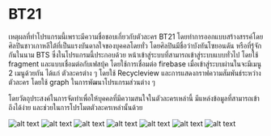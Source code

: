 # BT21
เหตุผลที่ทำโปรแกรมนี้เพราะมีความชื่อชอบเกี่ยวกับตัวละคร BT21 
โดยทำการออกแบบสร้างสรรค์โดยศิลปินชาวเกาหลีใต้ที่เป็นแรงบันดาลใจของบุคคลโดยทั่ว 
โดยศิลปินมีชื่อว่าบังทันโซยอนดัน หรือที่รู้จักกันในนาม BTS 
ซึ่งในโปรแกรมนี้ประกอบด้วย หน้าเข้าสู่ระบบที่สามารถเข้าสู่ระบบแบบทั่วไป โดยใช้ fragment
และแบบเชื่อมต่อกับเฟสบุ้ค โดยใช้การเชื่อมต่อ firebase
เมื่อเข้าสู่ระบบผ่านในจะมีเมนู 2 เมนูด้วยกัน ได้แก่ ตัวละครต่าง ๆ โดยใช้ Recycleview 
และการแสดงกราฟความสัมพันธ์ระหว่างตัวละคร โดยใช้ graph ในการพัฒนาโปรแกรมส่วนต่าง ๆ

โดยวัตถุประสงค์ในการจัดทำเพื่อให้บุคคลที่มีความสนใจในตัวละครเหล่านี้ มีแหล่งข้อมูลที่สามารถเข้าถึงได้ง่าย
และช่วยในการโปรโมตตัวละครเหล่านั้นด้วย

![alt text](https://s3-ap-southeast-1.amazonaws.com/img-in-th/bfef3f03e59f2ed4559e59fdb20bf07b.jpg)
![alt text](https://s3-ap-southeast-1.amazonaws.com/img-in-th/475abd292b6a1c9b8bba707fe501ef57.jpg)
![alt text](https://s3-ap-southeast-1.amazonaws.com/img-in-th/d01cb85b1c6493f778b314f9cf9586ee.jpg)
![alt text](https://s3-ap-southeast-1.amazonaws.com/img-in-th/7cd428edd6735afb12ea59af3116930d.jpg)
![alt text](https://s3-ap-southeast-1.amazonaws.com/img-in-th/fc3d9f2b1f6d8d35f1b32ff634243ae7.jpg)
![alt text](https://s3-ap-southeast-1.amazonaws.com/img-in-th/5e34a7440a37869a32fd78d4efb6cf7f.jpg)
![alt text](https://s3-ap-southeast-1.amazonaws.com/img-in-th/6d96bfe0a63da22a770ed681169f272c.jpg)
